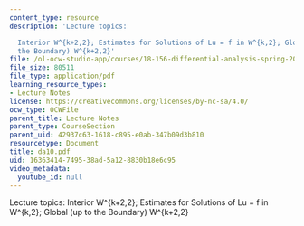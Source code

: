 ```yaml
---
content_type: resource
description: 'Lecture topics:

  Interior W^{k+2,2}; Estimates for Solutions of Lu = f in W^{k,2}; Global (up to
  the Boundary) W^{k+2,2}'
file: /ol-ocw-studio-app/courses/18-156-differential-analysis-spring-2004/16363414749538ad5a128830b18e6c95_da10.pdf
file_size: 80511
file_type: application/pdf
learning_resource_types:
- Lecture Notes
license: https://creativecommons.org/licenses/by-nc-sa/4.0/
ocw_type: OCWFile
parent_title: Lecture Notes
parent_type: CourseSection
parent_uid: 42937c63-1618-c895-e0ab-347b09d3b810
resourcetype: Document
title: da10.pdf
uid: 16363414-7495-38ad-5a12-8830b18e6c95
video_metadata:
  youtube_id: null
---
```

Lecture topics:
Interior W^{k+2,2}; Estimates for Solutions of Lu = f in W^{k,2}; Global (up to the Boundary) W^{k+2,2}